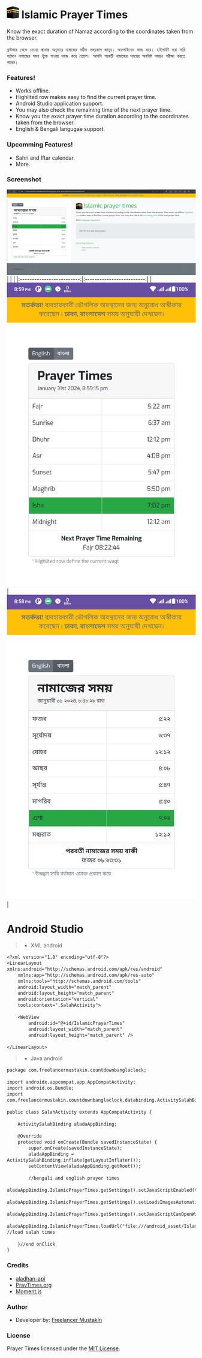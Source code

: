 # ![Logo](https://github.com/freelancermustakin/IslamicPrayerTimes/blob/main/assets/mecca%2032x32.png?raw=true) Islamic Prayer Times
Know the exact duration of Namaz according to the coordinates taken from the browser.

``ব্রাউজার থেকে নেওয়া স্থানাঙ্ক অনুসারে নামাজের সঠিক সময়কাল জানুন। অফলাইনেও কাজ করে। হাইলাইট করা সারি বর্তমান নামাজের সময় খুঁজে পাওয়া সহজ করে তোলে। আপনি পরবর্তী নামাজের সময়ের অবশিষ্ট সময়ও পরীক্ষা করতে পারেন।``

### Features!
- Works offline.
- Highlited row makes easy to find the current prayer time.
- Android Studio application support.
- You may also check the remaining time of the next prayer time.
- Know you the exact prayer time duration according to the coordinates taken from the browser.
- English & Bengali langugae support.

### Upcomming Features!
  - Sahri and Iftar calendar.
  - More.

### Screenshot
![screenshot](assets/screenshot/pc_webview.png)
| | |
|:-------------------------:|:-------------------------:|
| <img src="assets/screenshot/phone_screenshot_205915.jpg" /> | <img src="assets/screenshot/phone_screenshot_205916.jpg" /> |

# Android Studio
> - XML android
```
<?xml version="1.0" encoding="utf-8"?>
<LinearLayout xmlns:android="http://schemas.android.com/apk/res/android"
    xmlns:app="http://schemas.android.com/apk/res-auto"
    xmlns:tools="http://schemas.android.com/tools"
    android:layout_width="match_parent"
    android:layout_height="match_parent"
    android:orientation="vertical"
    tools:context=".SalahActivity">

    <WebView
        android:id="@+id/IslamicPrayerTimes"
        android:layout_width="match_parent"
        android:layout_height="match_parent" />

</LinearLayout>
```

> - Java android
```
package com.freelancermustakin.countdownbanglaclock;

import androidx.appcompat.app.AppCompatActivity;
import android.os.Bundle;
import com.freelancermustakin.countdownbanglaclock.databinding.ActivitySalahBinding;

public class SalahActivity extends AppCompatActivity {

    ActivitySalahBinding aladaAppBinding;

    @Override
    protected void onCreate(Bundle savedInstanceState) {
        super.onCreate(savedInstanceState);
        aladaAppBinding = ActivitySalahBinding.inflate(getLayoutInflater());
        setContentView(aladaAppBinding.getRoot());

        //bengali and english prayer times
        aladaAppBinding.IslamicPrayerTimes.getSettings().setJavaScriptEnabled(true);
        aladaAppBinding.IslamicPrayerTimes.getSettings().setLoadsImagesAutomatically(true);
        aladaAppBinding.IslamicPrayerTimes.getSettings().setJavaScriptCanOpenWindowsAutomatically(true);
        aladaAppBinding.IslamicPrayerTimes.loadUrl("file:///android_asset/IslamicPrayerTimes/index.html"); //load salah times

    }//end onClick
}
```

### Credits
- [aladhan-api](https://aladhan.com/prayer-times-api)
- [PrayTimes.org](http://praytimes.org/)
- [Moment.js](https://momentjs.com/)

### Author
- Developer by: [Freelancer Mustakin](https://freelancermustakin.github.io/)

### License
Prayer Times licensed under the  [MIT License]().
